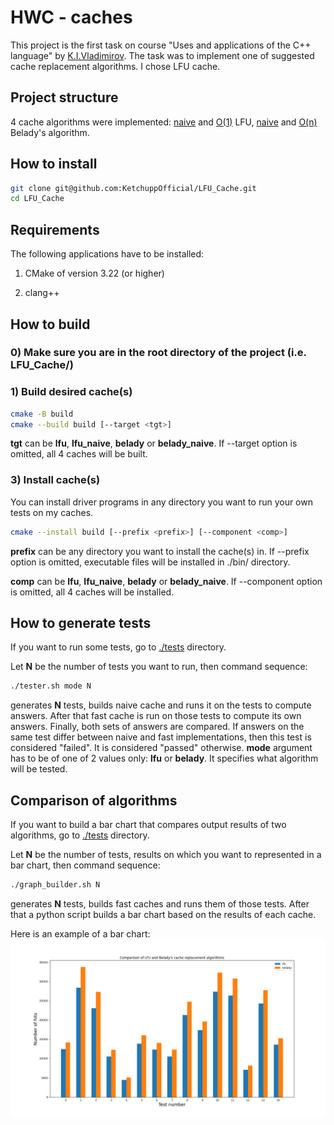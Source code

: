 # HWC - caches

This project is the first task on course "Uses and applications of the C++ language" by [K.I.Vladimirov](https://github.com/tilir). The task was to implement one of suggested cache replacement algorithms. I chose LFU cache.

## Project structure

4 cache algorithms were implemented: [naive](./lfu/include/lfu_naive.hpp) and [O(1)](./lfu/include/lfu.hpp) LFU, [naive](./belady/include/belady_naive.hpp) and [O(n)](./belady/include/belady.hpp) Belady's algorithm.

## How to install
```bash
git clone git@github.com:KetchuppOfficial/LFU_Cache.git
cd LFU_Cache
```

## Requirements

The following applications have to be installed:

1) CMake of version 3.22 (or higher)

2) clang++

## How to build

### 0) Make sure you are in the root directory of the project (i.e. LFU_Cache/)

### 1) Build desired cache(s)

```bash
cmake -B build
cmake --build build [--target <tgt>]
```
**tgt** can be **lfu**, **lfu_naive**, **belady** or **belady_naive**.
If --target option is omitted, all 4 caches will be built.

### 3) Install cache(s)

You can install driver programs in any directory you want to run your own tests on my caches.

```bash
cmake --install build [--prefix <prefix>] [--component <comp>]
```
**prefix** can be any directory you want to install the cache(s) in.
If --prefix option is omitted, executable files will be installed in ./bin/ directory.

**comp** can be **lfu**, **lfu_naive**, **belady** or **belady_naive**.
If --component option is omitted, all 4 caches will be installed.

## How to generate tests

If you want to run some tests, go to [./tests](./tests/) directory.

Let **N** be the number of tests you want to run, then command sequence:
```bash
./tester.sh mode N
```
generates **N** tests, builds naive cache and runs it on the tests to compute answers. After that fast cache is run on those tests to compute its own answers. Finally, both sets of answers are compared. If answers on the same test differ between naive and fast implementations, then this test is considered "failed". It is considered "passed" otherwise. **mode** argument has to be of one of 2 values only: **lfu** or **belady**. It specifies what algorithm will be tested.

## Comparison of algorithms

If you want to build a bar chart that compares output results of two algorithms, go to [./tests](./tests/) directory.

Let **N** be the number of tests, results on which you want to represented in a bar chart, then command sequence:
```bash
./graph_builder.sh N
```
generates **N** tests, builds fast caches and runs them of those tests. After that a python script builds a bar chart based on the results of each cache.

Here is an example of a bar chart:
![bar_char](./tests/algorithm_comparison.png)
